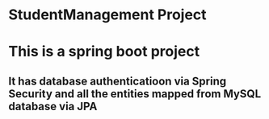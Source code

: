 # StudentManagement Project
<h1>This is a spring boot project</h1>
<h2>It has database authenticatioon via Spring Security and all the entities mapped from MySQL database via JPA </h2>

